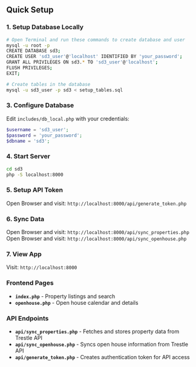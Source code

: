 ## Quick Setup

### 1. Setup Database Locally
```bash
# Open Terminal and run these commands to create database and user
mysql -u root -p
CREATE DATABASE sd3;
CREATE USER 'sd3_user'@'localhost' IDENTIFIED BY 'your_password';
GRANT ALL PRIVILEGES ON sd3.* TO 'sd3_user'@'localhost';
FLUSH PRIVILEGES;
EXIT;

# Create tables in the database
mysql -u sd3_user -p sd3 < setup_tables.sql
```

### 3. Configure Database
Edit `includes/db_local.php` with your credentials:
```php
$username = 'sd3_user';
$password = 'your_password';
$dbname = 'sd3';
```

### 4. Start Server
```bash
cd sd3
php -S localhost:8000
```

### 5. Setup API Token
Open Browser and visit: `http://localhost:8000/api/generate_token.php`

### 6. Sync Data
Open Browser and visit: `http://localhost:8000/api/sync_properties.php`
Open Browser and visit: `http://localhost:8000/api/sync_openhouse.php`

### 7. View App
Visit: `http://localhost:8000`


### Frontend Pages
- **`index.php`** - Property listings and search
- **`openhouse.php`** - Open house calendar and details

### API Endpoints
- **`api/sync_properties.php`** - Fetches and stores property data from Trestle API
- **`api/sync_openhouse.php`** - Syncs open house information from Trestle API
- **`api/generate_token.php`** - Creates authentication token for API access 